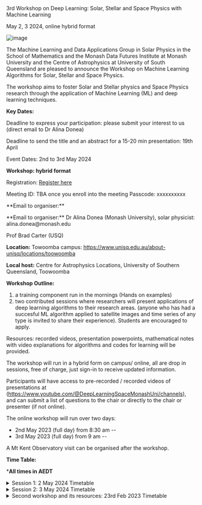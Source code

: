 <!DOCTYPE html>
<html>
<head>
 3rd Workshop on Deep Learning: Solar, Stellar and Space Physics with Machine Learning <p>
May 2, 3 2024, online hybrid format	
</head>
<body>

![image](https://github.com/adonea/Third-workshop-on-Artificial-Intelligence-for-Space-Science-Research/blob/main/Logo_MDFI_MON_USQ.jpeg)

The Machine Learning and Data Applications Group in Solar Physics in  the School of Mathematics and the Monash Data Futures Institute at Monash University and the Centre of Astrophysics at University of South Queensland are pleased to announce the Workshop on Machine Learning Algorithms for Solar, Stellar and Space Physics.

The workshop aims to foster Solar and Stellar physics and Space Physics research through the application of Machine Learning (ML) and deep learning techniques.

**Key Dates:**

Deadline to express your participation: please submit your interest to us  (direct email to Dr Alina Donea)


Deadline to send the title and an abstract for a 15-20 min presentation: 19th April

Event Dates: 2nd to 3rd May 2024

**Workshop: hybrid format**

Registration: <a href="https://forms.office.com/Pages/DesignPageV2.aspx?subpage=design&token=6930e5eccc0b4509ab73b301e984a776&id=k_v7fbYZhUmsflAaN5OEVqSZBOqqhuFJg2Fzr60CZalUN0FBOUJWU1VXT0tHTUVVVkhMNklBVE9COC4u">Register here</a> 

Meeting ID: TBA once you enroll into the meeting
Passcode: xxxxxxxxxx

<P>
**Email to organiser:**	
</P>
**Email to organiser:**
Dr Alina Donea (Monash University), solar physicist: alina.donea@monash.edu

Prof Brad Carter (USQ)


**Location:** Towoomba  campus:  https://www.unisq.edu.au/about-unisq/locations/toowoomba

**Local host:** Centre for Astrophysics Locations, University of Southern Queensland, Toowoomba



**Workshop Outline:**
1) a training component run in the mornings (Hands on examples)
2) two contributed sessions where researchers will present applications of deep learning algorithms to their research areas. (anyone who has had a succesful ML algorithm applied to satellite images and time series of any type is invited to share their experience). Students are encouraged to apply.
  
Resources: recorded videos, presentation powerpoints, mathematical notes with video explanations for algorithms and codes for learning will be provided. 


The workshop will run in a hybrid form on campus/ online, all are drop in sessions, free of charge, just sign-in to receive updated information.

 Participants will have access to pre-recorded / recorded videos of presentations  at (https://www.youtube.com/@DeepLearningSpaceMonashUni/channels), and can submit a list of questions to the chair or directly to the chair or presenter (if not online).

The online workshop will run over two days: 
	<div>
  <ul>
    <li>2nd May 2023  (full day) from 8:30 am --</li>
    <li>3rd May 2023  (full day) from 9 am --</li>
  </ul>
</div>
	
A Mt Kent Observatory visit can be organised after the workshop.

**Time Table:**

*<strong>All times in AEDT</strong>

<details><summary>Session 1: 2 May 2024 Timetable</summary>
<p>


<table id="table69225">
  <thead>
    <tr>
      <th style="text-align: center;" id="table69225r1c1">
        Time
      </th>
      <th style="text-align: center;" id="table69225r1c2">
        Presenter
      </th>
      <th style="text-align: center;" id="table69225r1c3">
        Title
      </th>
      <th style="text-align: center;" id="table69225r1c4">
        Recorded session link
      </th>
      <th style="text-align: center;" id="table69225r1c5">
        Repos, Githubs
      </th>
    </tr>
  </thead>
  <tbody>
    <tr>
      <td style="text-align: center;" headers="table69225r1c1">
        8:30 a.m.
      </td>
      <td style="text-align: center;" headers="table69225r1c2">
       LOC housing  <br><em>Local event + online </em>
      </td>
      <td style="text-align: center;" headers="table69225r1c3">
        Administration, python and github resources, google collabs.
      </td>
      <td style="text-align: center;" headers="table69225r1c4">
        --
      </td>
      <td style="text-align: center;" headers="table69225r1c5">
       general
      </td>
    </tr>	  	 
  <tr>
      <td style="text-align: center;" headers="table69225r1c1">
        9:00 a.m. - 12 noon, coffee break 10:30-10:50 am
      </td>
      <td style="text-align: center;" headers="table69225r1c2">
       <a href="https://staffportal.curtin.edu.au/staff/profile/view/paul-hancock-023877e7/">Paul Hancock</a> , Curtin Univ,, ADACS <br><em>Institute</em>
      </td>
      <td style="text-align: center;" headers="table69225r1c3">
        Training for feature detection 
      </td>
      <td style="text-align: center;" headers="table69225r1c4">
        <a href="https://www.youtube.com/@DeepLearningSpaceMonashUni/channels">TB released on Youtube</a> 
      </td>
      <td style="text-align: center;" headers="table69225r1c5">
       workshop 
      </td>
    </tr>
    <tr>
      <td style="text-align: center;" headers="table69225r1c1">
        12:00-1:00 p.m. 
      </td>
      <td style="text-align: center;" headers="table69225r1c2">
       Lunch<br><em>Toowoomba Campus</em>
      </td>
      <td style="text-align: center;" headers="table69225r1c3">
       -- 
      </td>
      <td style="text-align: center;" headers="table69225r1c4">
        --
      </td>
      <td style="text-align: center;" headers="table69225r1c5">
       lunch
      </td>
    </tr>
    <tr>
      <td style="text-align: center;" headers="table69225r1c1">
        1:00-1:20 p.m. (including 5 min questions)
      </td>
      <td style="text-align: center;" headers="table69225r1c2">
       Dr Mark Cheung<br><em>CSIRO Australia</em>
      </td>
      <td style="text-align: center;" headers="table69225r1c3">
        AI Vision in Space and Astronomy Science in Australia
      </td>
      <td style="text-align: center;" headers="table69225r1c4">
        <a href="https://www.youtube.com/@DeepLearningSpaceMonashUni/channels">TB Youtubed</a> 
      </td>
      <td style="text-align: center;" headers="table69225r1c5">
       talk
      </td>
    </tr>	 
   <tr>
      <td style="text-align: center;" headers="table69225r1c1">
        1:20-1:40 p.m. 
      </td>
      <td style="text-align: center;" headers="table69225r1c2">
       Dr Mahsa Salehi<br><em>Department of Data Science and Artificial Intelligence, Monash University, Melbourne, VIC, Australia</em>
      </td>
      <td style="text-align: center;" headers="table69225r1c3">
        Improving position encoding of transformers for multivariate time series classification
      </td>
      <td style="text-align: center;" headers="table69225r1c4">
        <a href="https://www.youtube.com/@DeepLearningSpaceMonashUni/channels">TB Youtubed</a> 
      </td>
      <td style="text-align: center;" headers="table69225r1c5">
       talk
      </td>
    </tr>
    <tr>
      <td style="text-align: center;" headers="table69225r1c1">
        1:40-2:10 (30 min)
      </td>
      <td style="text-align: center;" headers="table69225r1c2">
       Prof. Shravan Hanasoge, Faculty Member at the Tata Institute of Fundamental Research
Tata Institute of Fundamental Research, Mumbai 
  </td>
      <td style="text-align: center;" headers="table69225r1c3">
       TBA: AI 
      </td>
      <td style="text-align: center;" headers="table69225r1c4">
        ...
      </td>
      <td style="text-align: center;" headers="table69225r1c5">
       talk
      </td>
    </tr>
<tr>
      <td style="text-align: center;" headers="table69225r1c1">
        2:20-2:50 (30 min)
      </td>
      <td style="text-align: center;" headers="table69225r1c2">
       Prof. Matthew Graham, Research Professor of Astronomy at the California Institute of Technology and the Project Scientist for the Zwicky Transient Facility (ZTF)
  </td>
      <td style="text-align: center;" headers="table69225r1c3">
       AI in time series
      </td>
      <td style="text-align: center;" headers="table69225r1c4">
        ...
      </td>
      <td style="text-align: center;" headers="table69225r1c5">
       talk
      </td>
    </tr>
  <tr>
      <td style="text-align: center;" headers="table69225r1c1">
        2:20-2:40 (20 min)
      </td>
      <td style="text-align: center;" headers="table69225r1c2">
       Dr. Dan Marrable, Lead Data Scientist, Curtin Institute for Data Science
  </td>
      <td style="text-align: center;" headers="table69225r1c3">
        Overview of AI/ML applications used at CIDS
      </td>
      <td style="text-align: center;" headers="table69225r1c4">
        ...
      </td>
      <td style="text-align: center;" headers="table69225r1c5">
       talk
      </td>
    </tr>  
  </tbody>
</table>
<p>
  *<strong>All times in AEDT</strong>
</p>

</p>
</details>

	
<details><summary>Session 2: 3 May 2024 Timetable</summary>
<p>


<table id="table69225">
  <thead>
    <tr>
      <td style="text-align: center;" headers="table69225r1c1">
        9:00-9:20 a.m. (including 5 min questions)
      </td>
      <td style="text-align: center;" headers="table69225r1c2">
       <a href="https://christopher-lindsay.github.io/"> Christopher Lindsay</a> <br><em>Yale University, USA</em>
      </td>
      <td style="text-align: center;" headers="table69225r1c3">
        Detecting Solar Flares in Sun-as-a-Star Observations with Convolutional Neural Networks
      </td>
      <td style="text-align: center;" headers="table69225r1c4">
        <a href="https://www.youtube.com/@DeepLearningSpaceMonashUni/channels">TB Youtubed</a> 
      </td>
      <td style="text-align: center;" headers="table69225r1c5">
       talk
      </td>
    </tr>
<tr>
      <td style="text-align: center;" headers="table69225r1c1">
        9:20-9:40 a.m. 
      </td>
      <td style="text-align: center;" headers="table69225r1c2">
       Dr. Amr Hamada <br><em>National Solar Observatory, USA</em>
      </td>
      <td style="text-align: center;" headers="table69225r1c3">
        Improving Far-Side Solar Active Region Detection: A Deep Learning Approach
      </td>
      <td style="text-align: center;" headers="table69225r1c4">
        <a href="https://www.youtube.com/@DeepLearningSpaceMonashUni/channels">TB Youtubed</a> 
      </td>
      <td style="text-align: center;" headers="table69225r1c5">
       talk
      </td>
    </tr>
<tr>
      <td style="text-align: center;" headers="table69225r1c1">
        9:40-10:00 a.m. (including 5 min questions)
      </td>
      <td style="text-align: center;" headers="table69225r1c2">
       Mitch Creelman <br><em>National Solar Observatory, USA</em>
      </td>
      <td style="text-align: center;" headers="table69225r1c3">
        Quality Assurance and Real Time Anomaly Detection in Production Datasets: Practical Applications of Machine Learning
      </td>
      <td style="text-align: center;" headers="table69225r1c4">
        <a href="https://www.youtube.com/@DeepLearningSpaceMonashUni/channels">TB Youtubed</a> 
      </td>
      <td style="text-align: center;" headers="table69225r1c5">
       talk
      </td>
    </tr>
<tr>
      <td style="text-align: center;" headers="table69225r1c1">
        10:00-10:30 p.m. (including 5 min questions)
      </td>
      <td style="text-align: center;" headers="table69225r1c2">
        XX <br><em> XX</em>
      </td>
      <td style="text-align: center;" headers="table69225r1c3">
        TBC
      </td>
      <td style="text-align: center;" headers="table69225r1c4">
        <a href="https://www.youtube.com/@DeepLearningSpaceMonashUni/channels">TB Youtubed</a> 
      </td>
      <td style="text-align: center;" headers="table69225r1c5">
       talk
      </td>
    </tr>  
  </thead>
  <tbody>
	  <tr>
      <td style="text-align: center;" headers="table69225r1c1">
        xx a.m.
      </td>
      <td style="text-align: center;" headers="table69225r1c2">
       speaker<br><em>Institute</em>
      </td>
      <td style="text-align: center;" headers="table69225r1c3">
        Title
      </td>
      <td style="text-align: center;" headers="table69225r1c4">
        <a href="https://www.youtube.com/@DeepLearningSpaceMonashUni/channels">Youtube</a> 
      </td>
      <td style="text-align: center;" headers="table69225r1c5">
       talk
      </td>
    </tr>
	  <tr>
      <td style="text-align: center;" headers="table69225r1c1">
        xx a.m.
      </td>
      <td style="text-align: center;" headers="table69225r1c2">
       speaker<br><em>Institute</em>
      </td>
      <td style="text-align: center;" headers="table69225r1c3">
        Title
      </td>
      <td style="text-align: center;" headers="table69225r1c4">
        <a href="https://www.youtube.com/@DeepLearningSpaceMonashUni/channels">Youtube</a> 
      </td>
      <td style="text-align: center;" headers="table69225r1c5">
       talk
      </td>
    </tr>
	  <tr>
      <td style="text-align: center;" headers="table69225r1c1">
        1:00 p.m. - 4:00 p.m.
      </td>
      <td style="text-align: center;" headers="table69225r1c2">
       <a href="https://staffportal.curtin.edu.au/staff/profile/view/paul-hancock-023877e7/"> Dr Paul Hancock</a>, Curtin Univ,, ADACS <br><em>Institute</em>
      </td>
      <td style="text-align: center;" headers="table69225r1c3">
       Workshop: Time series forcasting with ML
      </td>
      <td style="text-align: center;" headers="table69225r1c4">
        <a href="https://www.youtube.com/@DeepLearningSpaceMonashUni/channels">Youtube</a> 
      </td>
      <td style="text-align: center;" headers="table69225r1c5">
       workshop
      </td>
    </tr>
	  
   
  </tbody>
</table>
<p>
  *<strong>All times in AEDT</strong>
</p>

</p>
</details>




<details><summary>Second workshop and its resources:  23rd Feb 2023 Timetable</summary>
<p>


<table id="table69225">
  <thead>
    <tr>
      <th style="text-align: center;" id="table69225r1c1">
        Time
      </th>
      <th style="text-align: center;" id="table69225r1c2">
        Presenter
      </th>
      <th style="text-align: center;" id="table69225r1c3">
        Title
      </th>
      <th style="text-align: center;" id="table69225r1c4">
        Recorded session link
      </th>
      <th style="text-align: center;" id="table69225r1c5">
        Repos, Githubs
      </th>
    </tr>
  </thead>
  <tbody>
    <tr>
      <td style="text-align: center;" headers="table69225r1c1">
        9:00 a.m.
      </td>
      <td style="text-align: center;" headers="table69225r1c2">
        Ivan Milic<br><em>Leibniz Institute for Solar Physics - KIS</em>
      </td>
      <td style="text-align: center;" headers="table69225r1c3">
        Inferring Properties of the Solar Atmosphere From the Spectropolarimetric Observations Using Neural Networks
      </td>
      <td style="text-align: center;" headers="table69225r1c4">
        <a href="https://www.youtube.com/@DeepLearningSpaceMonashUni/channels">Youtube</a> 
      </td>
      <td style="text-align: center;" headers="table69225r1c5">
       talk
      </td>
    </tr>
    <tr style="text-align: center;">
      <td headers="table69225r1c1">
        9:30-10:45 a.m.
      </td>
      <td style="text-align: center;" headers="table69225r1c2">
        Workshop 1 by Ivan Milic
      </td>
      <td headers="table69225r1c3">
        notebooks and slides for DNN inversion lecture at monash ML workshop
      </td>
      <td headers="table69225r1c4">
        <a href="https://github.com/ivanzmilic/monash_workshop"> github link </a>  
      </td>
      <td headers="table69225r1c5">
        <a href="https://github.com/ivanzmilic/monash_workshop"> github link </a>  
      </td>
    </tr>
    <tr style="text-align: center;">
      <td headers="table69225r1c1">
        11:00 a.m. (Melbourne time)
      </td>
      <td style="text-align: center;" headers="table69225r1c2">
        <span style="background-color: #FFFF00"> special guest: Dr. Enrico Camporealle </span><br><em>NSO</em>
      </td> 
      <td headers="table69225r1c3">
        Space Weather and ML Trends 
      </td>
      <td headers="table69225r1c4">
        <a href="https://www.youtube.com/@DeepLearningSpaceMonashUni/channels">Youtube</a> 
      </td>
      <td headers="table69225r1c5">
        abstract
      </td>
    </tr>
    <tr>
      <td style="text-align: center;" headers="table69225r1c1">
        12:00 p.m. 
      </td>
      <td style="text-align: center;" headers="table69225r1c2">
         Workshop 2 by Ana Maria Perea 
      </td>
      <td style="text-align: center;" headers="table69225r1c3">
        PCa_tutorial
      </td>
      <td style="text-align: center;" headers="table69225r1c4">
        talk:<a href="https://github.com/pereaanamaria/PCa_tutorial">Youtube</a> 
      </td>
      <td style="text-align: center;" headers="table69225r1c5">
	      <a href="https://github.com/pereaanamaria/PCa_tutorial">github link</a> 
      </td>
    </tr>
    <tr style="text-align: center;">
      <td headers="table69225r1c1">
        1-2 p.m. 
      </td>
      <td headers="table69225r1c2">
        Lunch
      </td>
      <td headers="table69225r1c3">
        zoom chats online from 1:40-2 pm, cameras on, smile you are on camera
      </td>
      <td headers="table69225r1c4">
        TBA
      </td>
      <td headers="table69225r1c5">
       &nbsp;
      </td>
    </tr>
  <tr style="text-align: center;">
      <td headers="table69225r1c1">
        2-3 p.m. 
      </td>
      <td headers="table69225r1c2">
        Workshop 3 by  Mathilde Ritman
      </td>
      <td headers="table69225r1c3">
        Training and interrogating convolutional neural networks for a classification problem
      </td>
      <td headers="table69225r1c4">
        Youtube
      </td>
      <td headers="table69225r1c5">
      <a href="https://github.com/meritman/monash-workshop.git">github resources</a>
      </td>
    </tr>  
    <tr style="text-align: center;">
      <td headers="table69225r1c1">
        4-6 p.m. 
      </td>
      <td headers="table69225r1c2">
        Workshop 4 by Vanesssa Mercea
      </td>
      <td headers="table69225r1c3">
        Time predictions/analysis:Location prediction
Aplication OD :Visuals
      </td>
      <td headers="table69225r1c4">
        Youtube
      </td>
      <td headers="table69225r1c5">
	     <a href="https://github.com/merceavanessa/sunquakes">github link</a> 
      </td>
    </tr>
  </tbody>
</table>
<p>
  *<strong>All times in AEDT</strong>
</p>

</p>
</details>





</html>

